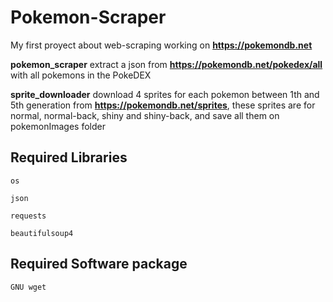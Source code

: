# Pokemon-Scraper

My first proyect about web-scraping working on **https://pokemondb.net**

**pokemon_scraper** extract a json from **https://pokemondb.net/pokedex/all** with all pokemons in the PokeDEX

**sprite_downloader** download 4 sprites for each pokemon between 1th and 5th generation from **https://pokemondb.net/sprites**, these sprites are for normal, normal-back, shiny and shiny-back, and save all them on pokemonImages folder

## Required Libraries

    os
    
    json
    
    requests
    
    beautifulsoup4

## Required Software package

    GNU wget
    
    
    
    
